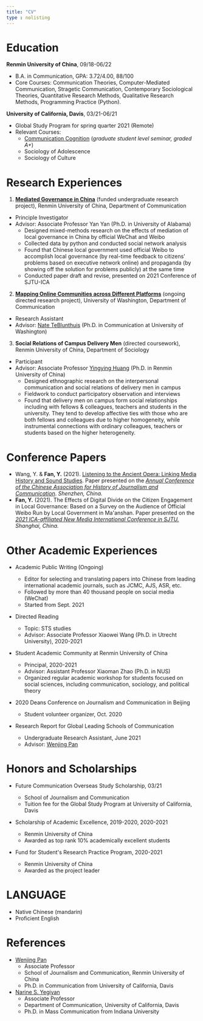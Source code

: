 ```yaml
---
title: "CV"
type : nolisting
---
```


# Education

**Renmin University of China**, 09/18-06/22
- B.A. in Communication, GPA: 3.72/4.00, 88/100
- Core Courses: Communication Theories, Computer-Mediated Communication, Stragetic Communication, Contemporary Sociological Theories, Quantitative Research Methods, Qualitative Research Methods, Programming Practice (Python).

**University of California, Davis**, 03/21-06/21
- Global Study Program for spring quarter 2021 (Remote)
- Relevant Courses: 
	- [Communication Cognition](https://ybfan115.github.io/en/2021/09/10/media-multitasking-and-emotional-change/) (*graduate student level seminar, graded A+*)
	- Sociology of Adolescence 
	- Sociology of Culture

# Research Experiences

1. [**Mediated Governance in China**](https://ybfan115.github.io/en/2021/09/10/mediated-local-governance-in-china/) (funded undergraduate research project), Renmin University of China, Department of Communication
- Principle Investigator
- Advisor: Associate Professor Yan Yan (Ph.D. in University of Alabama)
	- Designed mixed-methods research on the effects of mediation of local governance in China by official WeChat and Weibo
	- Collected data by python and conducted social network analysis
	- Found that Chinese local government used official Weibo to accomplish local governance (by real-time feedback to citizens’ problems based on executive network online) and propaganda (by showing off the solution for problems publicly) at the same time 
	- Conducted paper draft and revise, presented on 2021 Conference of SJTU-ICA

2. [**Mapping Online Communities across Different Platforms**](https://ybfan115.github.io/en/2021/08/30/ra-notes/) (ongoing directed research project), University of Washington, Department of Communication
- Research Assistant
- Advisor: [Nate TeBlunthuis](https://teblunthuis.cc) (Ph.D.  in Communication at University of Washington)

3. **Social Relations of Campus Delivery Men** (directed coursework), Renmin University of China, Department of Sociology
- Participant
- Advisor: Associate Professor [Yingying Huang](http://www.ihss.old.pku.edu.cn/en/article/index.aspx?nodeid=121&page=ContentPage&contentid=59156) (Ph.D. in Renmin University of China)
	- Designed ethnographic research on the interpersonal communication and social relations of delivery men in campus
	- Fieldwork to conduct participatory observation and interviews
	- Found that delivery men on campus form social relationships including with fellows & colleagues, teachers and students in the university. They tend to develop affective ties with those who are both fellows and colleagues due to higher homogeneity, while instrumental connections with ordinary colleagues, teachers or students based on the higher heterogeneity.

# Conference Papers

- Wang, Y. & **Fan, Y.** (2021). [Listening to the Ancient Opera: Linking Media History and Sound Studies](https://ybfan115.github.io/en/2021/09/10/listening-to-the-ancient-opera-sound-studies-and-media-history/). Paper presented on the [*Annual Conference of the Chinese Association for History of Journalism and Communication*](http://www.jca-china.org/). *Shenzhen, China.*
- **Fan, Y.** (2021). The Effects of Digital Divide on the Citizen Engagement in Local Governance: Based on a Survey on the Audience of Official Weibo Run by Local Government in Ma'anshan. Paper presented on the [*2021 ICA-affiliated New Media International Conference in SJTU.*](https://en.sjtu.edu.cn/events/2046-call-for-papers-2021-ica-affiliated-new-media-international-conference-in-sjtu) *Shanghai, China.*

# Other Academic Experiences

- Academic Public Writing (Ongoing)
	- Editor for selecting and translating papers into Chinese from leading international academic journals, such as JCMC, AJS, ASR, etc.
	- Followed by more than 40 thousand people on social media (WeChat)
	- Started from Sept. 2021

- Directed Reading
	- Topic: STS studies
	- Advisor: Associate Professor Xiaowei Wang (Ph.D. in Utrecht University), 2020-2021

- Student Academic Community at Renmin University of China
	- Principal, 2020-2021
	- Advisor: Assistant Professor Xiaoman Zhao (Ph.D. in NUS)
	- Organized regular academic workshop for students focused on social sciences, including communication, sociology, and political theory

- 2020 Deans Conference on Journalism and Communication in Beijing
	- Student volunteer organizer, Oct. 2020

- Research Report for Global Leading Schools of Communication
	- Undergraduate Research Assistant, June 2021
	- Advisor: [Wenjing Pan](https://www.researchgate.net/profile/Wenjing-Pan-3)

# Honors and Scholarships

- Future Communication Overseas Study Scholarship, 03/21
	- School of Journalism and Communication
	- Tuition fee for the Global Study Program at University of California, Davis

- Scholarship of Academic Excellence, 2019-2020, 2020-2021 
	- Renmin University of China
	- Awarded as top rank 10% academically excellent students

- Fund for Student's Research Practice Program, 2020-2021
	- Renmin University of China
	- Awarded as the project leader 

# LANGUAGE

- Native Chinese (mandarin) 
- Proficient English

# References

- [Wenjing Pan](https://www.researchgate.net/profile/Wenjing-Pan-3)
	- Associate Professor
	- School of Journalism and Communication, Renmin University of China
	- Ph.D. in Communication from University of California, Davis
- [Narine S. Yegiyan](https://communication.ucdavis.edu/people/nyegiyan)
	- Associate Professor
	- Department of Communication, University of California, Davis
	- Ph.D. in Mass Communication from Indiana University

